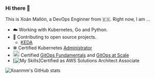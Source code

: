 ### Hi there 👋

This is Xoán Mallón, a DevOps Enginner from 🇪🇸. Right now, I am ...

- ☁️ Working with Kubernetes, Go and Python.
- 🌱 Contributing to open source projects.
  - [KEDA](https://github.com/kedacore/keda/pulls?q=is%3Apr+author%3Axoanmm+is%3Aclosed)
- ☸️ Certified Kubernetes [Administrator](https://www.credly.com/badges/15c7d35f-3a46-4d42-80c3-b9cb4f474c6c) 
- <img src="https://github.com/buildkite/emojis/blob/main/img-buildkite-64/argo.png"  width="20" height="20"> Certified [GitOps Fundamentals](https://drive.google.com/file/d/1yuHzDVpdWnJ9A9K6eGWq8w0geBQXv2XE/view) and [GitOps at Scale](https://drive.google.com/file/d/1FqnMvrF8gaIDD9057x_CnhS9gQ_bJmCg/view?usp=share_link)
- [![My Skills](https://skillicons.dev/icons?i=aws&perline=1)]Certified as AWS Solutions Architect Associate


![Xoanmm's GitHub stats](https://github-readme-stats.vercel.app/api?username=xoanmm&show_icons=true&theme=light)
